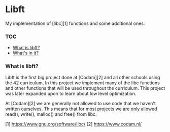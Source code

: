 # Libft
My implementation of [libc][1] functions and some additional ones.

### TOC
* [What is libft?](#what-is-libft)
* [What's in it?](#whats-in-it)

### What is libft?
Libft is the first big project done at [Codam][2] and all other schools using the 42 curriculum.
In this project we implement many of the libc functions and other functions that will be used throughout the curriculum.
This project was later expanded upon to learn about low level optimization.

At [Codam][2] we are generally not allowed to use code that we haven't written ourselves.
This means that for most projects we are only allowed read(), write(), malloc() and free() from libc.

[1] https://www.gnu.org/software/libc/ 
[2] https://www.codam.nl/
